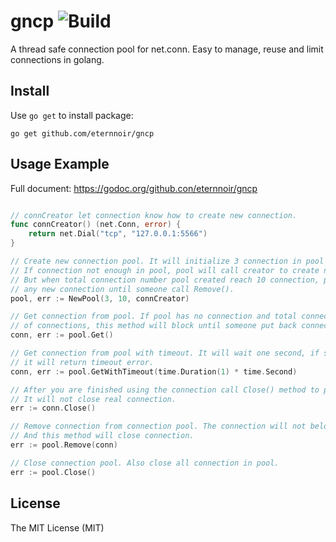 # gncp ![Build](https://travis-ci.org/eternnoir/gncp.svg?branch=develop)
A thread safe connection pool for net.conn. Easy to manage, reuse and limit connections in golang.

## Install

Use `go get` to install package:

```
go get github.com/eternnoir/gncp
```

## Usage Example

Full document: https://godoc.org/github.con/eternnoir/gncp

```go

// connCreator let connection know how to create new connection.
func connCreator() (net.Conn, error) {
	return net.Dial("tcp", "127.0.0.1:5566")
}

// Create new connection pool. It will initialize 3 connection in pool when pool created.
// If connection not enough in pool, pool will call creator to create new connection.
// But when total connection number pool created reach 10 connection, pool will not creat
// any new connection until someone call Remove().
pool, err := NewPool(3, 10, connCreator)

// Get connection from pool. If pool has no connection and total connection reach max number
// of connections, this method will block until someone put back connection to pool.
conn, err := pool.Get()

// Get connection from pool with timeout. It will wait one second, if still cannot get connection
// it will return timeout error.
conn, err := pool.GetWithTimeout(time.Duration(1) * time.Second)

// After you are finished using the connection call Close() method to put connection back to pool.
// It will not close real connection.
err := conn.Close()

// Remove connection from connection pool. The connection will not belong pool anymore.
// And this method will close connection.
err := pool.Remove(conn)

// Close connection pool. Also close all connection in pool.
err := pool.Close()
```

## License

The MIT License (MIT)
